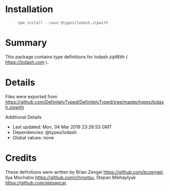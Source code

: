 # Installation
> `npm install --save @types/lodash.zipwith`

# Summary
This package contains type definitions for lodash.zipWith ( https://lodash.com ).

# Details
Files were exported from https://github.com/DefinitelyTyped/DefinitelyTyped/tree/master/types/lodash.zipwith

Additional Details
 * Last updated: Mon, 04 Mar 2019 23:26:53 GMT
 * Dependencies: @types/lodash
 * Global values: none

# Credits
These definitions were written by Brian Zengel <https://github.com/bczengel>, Ilya Mochalov <https://github.com/chrootsu>, Stepan Mikhaylyuk <https://github.com/stepancar>.

